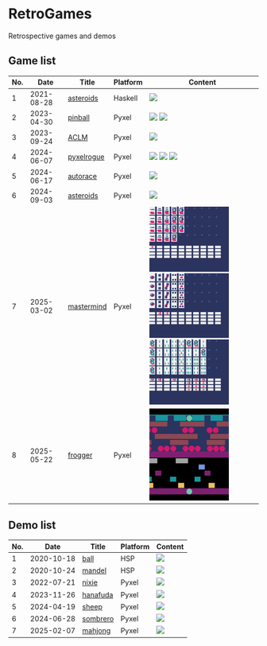 # RetroGames

Retrospective games and demos

## Game list

|No.|Date|Title|Platform|Content|
|---|----|----|---------|-------|
|1|2021-08-28|[asteroids](https://github.com/jay-kumogata/RetroGames/tree/main/haskell/asteroids)|Haskell|<img src="https://github.com/jay-kumogata/RetroGames/blob/main/haskell/asteroids/screenshots/asteroids02.png" width="160">|
|2|2023-04-30|[pinball](https://github.com/jay-kumogata/RetroGames/tree/main/pyxel/pinball)|Pyxel|<img src="https://github.com/jay-kumogata/RetroGames/blob/main/pyxel/pinball/screenshots/Pinball02.gif" width="160"> <img src="https://github.com/jay-kumogata/RetroGames/blob/main/pyxel/pinball/screenshots/Pinball04.gif" width="160">|
|3|2023-09-24|[ACLM](https://github.com/jay-kumogata/RetroGames/tree/main/pyxel/aclm)|Pyxel|<img src="https://github.com/jay-kumogata/RetroGames/blob/main/pyxel/aclm/screenshots/aclm01.gif" width="160">|
|4|2024-06-07|[pyxelrogue](https://github.com/jay-kumogata/RetroGames/tree/main/pyxel/pyxelrogue)|Pyxel|<img src="https://github.com/jay-kumogata/RetroGames/blob/main/pyxel/pyxelrogue/screenshots/pyxelrogue07.gif" width="160"> <img src="https://github.com/jay-kumogata/RetroGames/blob/main/pyxel/pyxelrogue/screenshots/pyxelrogue10.gif" width="160"> <img src="https://github.com/jay-kumogata/RetroGames/blob/main/pyxel/pyxelrogue/screenshots/pyxelrogue13.gif" width="160">|
|5|2024-06-17|[autorace](https://github.com/jay-kumogata/RetroGames/tree/main/pyxel/autorace)|Pyxel|<img src="https://github.com/jay-kumogata/RetroGames/blob/main/pyxel/autorace/screenshots/autorace01.gif" width="160">|
|6|2024-09-03|[asteroids](https://github.com/jay-kumogata/RetroGames/tree/main/pyxel/asteroids)|Pyxel|<img src="https://github.com/jay-kumogata/RetroGames/blob/main/pyxel/asteroids/screenshots/asteroids01.gif" width="160">|
|7|2025-03-02|[mastermind](https://github.com/jay-kumogata/RetroGames/tree/main/pyxel/mastermind)|Pyxel|<img src="https://github.com/jay-kumogata/RetroGames/blob/main/pyxel/mastermind/screenshots/mastermind01.gif" width="160"> <img src="https://github.com/jay-kumogata/RetroGames/blob/main/pyxel/mastermind/screenshots/mastermind02.gif" width="160"> <img src="https://github.com/jay-kumogata/RetroGames/blob/main/pyxel/mastermind/screenshots/mastermind03.gif" width="160">|
|8|2025-05-22|[frogger](https://github.com/jay-kumogata/RetroGames/tree/main/pyxel/frogger)|Pyxel|<img src="https://github.com/jay-kumogata/RetroGames/blob/main/pyxel/frogger/screenshots/frogger02.gif" width="160">|

## Demo list

|No.|Date|Title|Platform|Content|
|---|----|----|---------|-------|
|1|2020-10-18|[ball](https://github.com/jay-kumogata/RetroGames/tree/main/hsp/ball)|HSP|<img src="https://github.com/jay-kumogata/RetroGames/raw/main/hsp/ball/screenshots/hsp01.png" width="160">|
|2|2020-10-24|[mandel](https://github.com/jay-kumogata/RetroGames/tree/main/hsp/mandel)|HSP|<img src="https://github.com/jay-kumogata/RetroGames/raw/main/hsp/mandel/screenshots/hsp03.png" width="160">|
|3|2022-07-21|[nixie](https://github.com/jay-kumogata/RetroGames/tree/main/pyxel/nixie)|Pyxel|<img src="https://github.com/jay-kumogata/RetroGames/raw/main/pyxel/nixie/screenshots/Nixie01.gif" width="160">|
|4|2023-11-26|[hanafuda](https://github.com/jay-kumogata/RetroGames/tree/main/pyxel/hanafuda)|Pyxel|<img src="https://github.com/jay-kumogata/RetroGames/blob/main/pyxel/hanafuda/screenshots/hanafuda01.png" width="160">|
|5|2024-04-19|[sheep](https://github.com/jay-kumogata/RetroGames/tree/main/pyxel/sheep)|Pyxel|<img src="https://github.com/jay-kumogata/RetroGames/blob/main/pyxel/sheep/screenshots/sheep01.gif" width="160">|
|6|2024-06-28|[sombrero](https://github.com/jay-kumogata/RetroGames/tree/main/pyxel/sombrero)|Pyxel|<img src="https://github.com/jay-kumogata/RetroGames/blob/main/pyxel/sombrero/screenshots/sombrero02.png" width="160">|
|7|2025-02-07|[mahjong](https://github.com/jay-kumogata/RetroGames/tree/main/pyxel/mahjong)|Pyxel|<img src="https://github.com/jay-kumogata/RetroGames/blob/main/pyxel/mahjong/screenshots/mahjong01.png" width="160">|
